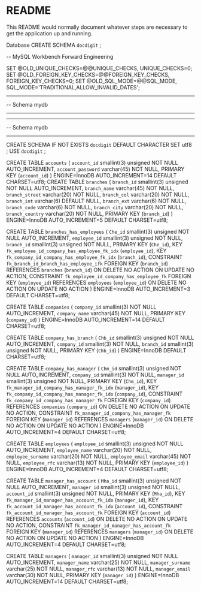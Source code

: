 # README

This README would normally document whatever steps are necessary to get the
application up and running.

Database
CREATE SCHEMA `docdigit` ;

-- MySQL Workbench Forward Engineering

SET @OLD_UNIQUE_CHECKS=@@UNIQUE_CHECKS, UNIQUE_CHECKS=0;
SET @OLD_FOREIGN_KEY_CHECKS=@@FOREIGN_KEY_CHECKS, FOREIGN_KEY_CHECKS=0;
SET @OLD_SQL_MODE=@@SQL_MODE, SQL_MODE='TRADITIONAL,ALLOW_INVALID_DATES';

-- -----------------------------------------------------
-- Schema mydb
-- -----------------------------------------------------

-- -----------------------------------------------------
-- Schema mydb
-- -----------------------------------------------------
CREATE SCHEMA IF NOT EXISTS `docdigit` DEFAULT CHARACTER SET utf8 ;
USE `docdigit` ;

CREATE TABLE `accounts` (
  `account_id` smallint(3) unsigned NOT NULL AUTO_INCREMENT,
  `account_password` varchar(45) NOT NULL,
  PRIMARY KEY (`account_id`)
) ENGINE=InnoDB AUTO_INCREMENT=14 DEFAULT CHARSET=utf8;
CREATE TABLE `branches` (
  `branch_id` smallint(3) unsigned NOT NULL AUTO_INCREMENT,
  `branch_name` varchar(45) NOT NULL,
  `branch_street` varchar(20) NOT NULL,
  `branch_col` varchar(20) NOT NULL,
  `branch_int` varchar(6) DEFAULT NULL,
  `branch_ext` varchar(6) NOT NULL,
  `branch_code` varchar(6) NOT NULL,
  `branch_city` varchar(20) NOT NULL,
  `branch_country` varchar(20) NOT NULL,
  PRIMARY KEY (`branch_id`)
) ENGINE=InnoDB AUTO_INCREMENT=5 DEFAULT CHARSET=utf8;

CREATE TABLE `branches_has_employees` (
  `Che_id` smallint(3) unsigned NOT NULL AUTO_INCREMENT,
  `employee_id` smallint(3) unsigned NOT NULL,
  `branch_id` smallint(3) unsigned NOT NULL,
  PRIMARY KEY (`Che_id`),
  KEY `fk_employee_id_company_has_employee_fk_idx` (`employee_id`),
  KEY `fk_company_id_company_has_employee_fk_idx` (`branch_id`),
  CONSTRAINT `fk_branch_id_branch_has_employee_ifk` FOREIGN KEY (`branch_id`) REFERENCES `branches` (`branch_id`) ON DELETE NO ACTION ON UPDATE NO ACTION,
  CONSTRAINT `fk_employee_id_company_has_employee_fk` FOREIGN KEY (`employee_id`) REFERENCES `employees` (`employee_id`) ON DELETE NO ACTION ON UPDATE NO ACTION
) ENGINE=InnoDB AUTO_INCREMENT=3 DEFAULT CHARSET=utf8;

CREATE TABLE `companies` (
  `company_id` smallint(3) NOT NULL AUTO_INCREMENT,
  `company_name` varchar(45) NOT NULL,
  PRIMARY KEY (`company_id`)
) ENGINE=InnoDB AUTO_INCREMENT=14 DEFAULT CHARSET=utf8;

CREATE TABLE `company_has_branch` (
  `Chb_id` smallint(3) unsigned NOT NULL AUTO_INCREMENT,
  `company_id` smallint(3) NOT NULL,
  `branch_id` smallint(3) unsigned NOT NULL,
  PRIMARY KEY (`Chb_id`)
) ENGINE=InnoDB DEFAULT CHARSET=utf8;

CREATE TABLE `company_has_manager` (
  `Chm_id` smallint(3) unsigned NOT NULL AUTO_INCREMENT,
  `company_id` smallint(3) NOT NULL,
  `manager_id` smallint(3) unsigned NOT NULL,
  PRIMARY KEY (`Chm_id`),
  KEY `fk_manager_id_company_has_manager_fk_idx` (`manager_id`),
  KEY `fk_company_id_company_has_manager_fk_idx` (`company_id`),
  CONSTRAINT `fk_company_id_company_has_manager_fk` FOREIGN KEY (`company_id`) REFERENCES `companies` (`company_id`) ON DELETE NO ACTION ON UPDATE NO ACTION,
  CONSTRAINT `fk_manager_id_company_has_manager_fk` FOREIGN KEY (`manager_id`) REFERENCES `managers` (`manager_id`) ON DELETE NO ACTION ON UPDATE NO ACTION
) ENGINE=InnoDB AUTO_INCREMENT=4 DEFAULT CHARSET=utf8;

CREATE TABLE `employees` (
  `employee_id` smallint(3) unsigned NOT NULL AUTO_INCREMENT,
  `employee_name` varchar(20) NOT NULL,
  `employee_surname` varchar(20) NOT NULL,
  `employee_email` varchar(45) NOT NULL,
  `employee_rfc` varchar(13) NOT NULL,
  PRIMARY KEY (`employee_id`)
) ENGINE=InnoDB AUTO_INCREMENT=4 DEFAULT CHARSET=utf8;

CREATE TABLE `manager_has_account` (
  `Mha_id` smallint(3) unsigned NOT NULL AUTO_INCREMENT,
  `manager_id` smallint(3) unsigned NOT NULL,
  `account_id` smallint(3) unsigned NOT NULL,
  PRIMARY KEY (`Mha_id`),
  KEY `fk_manager_id_manager_has_account_fk_idx` (`manager_id`),
  KEY `fk_account_id_manager_has_account_fk_idx` (`account_id`),
  CONSTRAINT `fk_account_id_manager_has_account_fk` FOREIGN KEY (`account_id`) REFERENCES `accounts` (`account_id`) ON DELETE NO ACTION ON UPDATE NO ACTION,
  CONSTRAINT `fk_manager_id_manager_has_account_fk` FOREIGN KEY (`manager_id`) REFERENCES `managers` (`manager_id`) ON DELETE NO ACTION ON UPDATE NO ACTION
) ENGINE=InnoDB AUTO_INCREMENT=4 DEFAULT CHARSET=utf8;

CREATE TABLE `managers` (
  `manager_id` smallint(3) unsigned NOT NULL AUTO_INCREMENT,
  `manager_name` varchar(25) NOT NULL,
  `manager_surname` varchar(25) NOT NULL,
  `manager_rfc` varchar(13) NOT NULL,
  `manager_email` varchar(30) NOT NULL,
  PRIMARY KEY (`manager_id`)
) ENGINE=InnoDB AUTO_INCREMENT=14 DEFAULT CHARSET=utf8;
